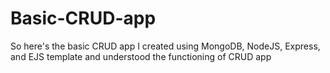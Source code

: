 # Basic-CRUD-app
So here's the basic CRUD app I created using MongoDB, NodeJS, Express, and EJS template and understood  the  functioning of CRUD app
